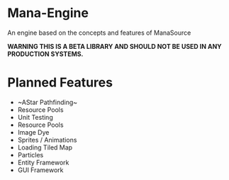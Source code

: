 # Mana-Engine
An engine based on the concepts and features of ManaSource

**WARNING THIS IS A BETA LIBRARY AND SHOULD NOT BE USED IN ANY PRODUCTION SYSTEMS.**

# Planned Features

* ~AStar Pathfinding~
* Resource Pools
* Unit Testing
* Resource Pools
* Image Dye
* Sprites / Animations
* Loading Tiled Map
* Particles
* Entity Framework
* GUI Framework
